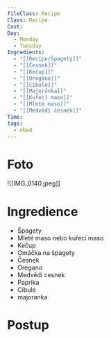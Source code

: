 ```yaml
---
fileClass: Recipe
Class: Recipe
Cost: 
Day:
  - Monday
  - Tuesday
Ingredients:
  - "[[Recipe/Špagety]]"
  - "[[Česnek]]"
  - "[[Kečup]]"
  - "[[Oregáno]]"
  - "[[Cibule]]"
  - "[[Majoránka]]"
  - "[[Kuřecí maso]]"
  - "[[Mleté maso]]"
  - "[[Medvědí česnek]]"
Time: 
tags:
  - obed
---
```

# Foto 

![[IMG_0140.jpeg]]
# Ingredience

- Špagety
- Mleté maso nebo kuřecí maso
- Kečup
- Omáčka na špagety 
- Česnek 
- Oregano
- Medvědi cesnek 
- Paprika 
- Cibule
- majoranka 
# Postup 


